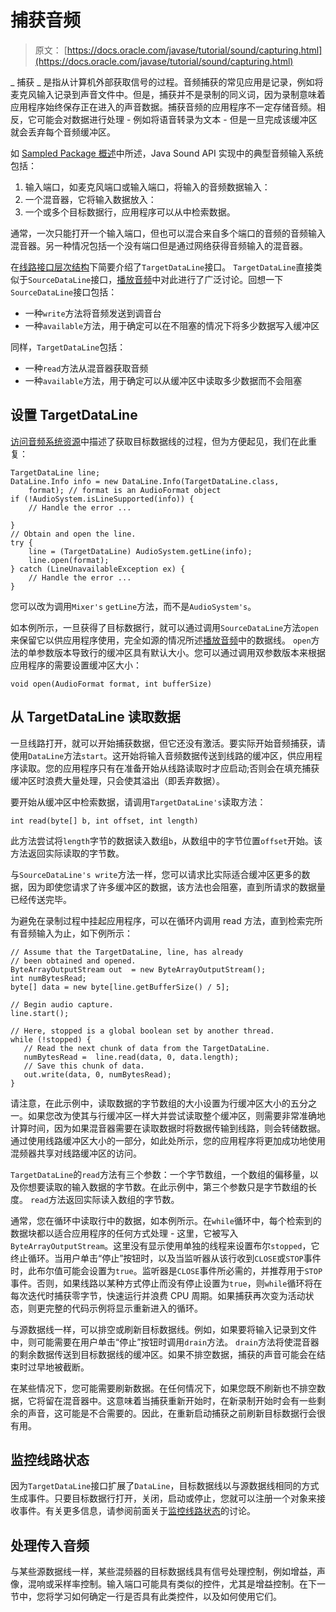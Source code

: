 # 捕获音频

> 原文： [https://docs.oracle.com/javase/tutorial/sound/capturing.html](https://docs.oracle.com/javase/tutorial/sound/capturing.html)

_ 捕获 _ 是指从计算机外部获取信号的过程。音频捕获的常见应用是记录，例如将麦克风输入记录到声音文件中。但是，捕获并不是录制的同义词，因为录制意味着应用程序始终保存正在进入的声音数据。捕获音频的应用程序不一定存储音频。相反，它可能会对数据进行处理 - 例如将语音转录为文本 - 但是一旦完成该缓冲区就会丢弃每个音频缓冲区。

如 [Sampled Package 概述](sampled-overview.html)中所述，Java Sound API 实现中的典型音频输入系统包括：

1.  输入端口，如麦克风端口或输入端口，将输入的音频数据输入：
2.  一个混音器，它将输入数据放入：
3.  一个或多个目标数据行，应用程序可以从中检索数据。

通常，一次只能打开一个输入端口，但也可以混合来自多个端口的音频的音频输入混音器。另一种情况包括一个没有端口但是通过网络获得音频输入的混音器。

在[线路接口层次结构](sampled-overview.html#lineHierarchy)下简要介绍了`TargetDataLine`接口。 `TargetDataLine`直接类似于`SourceDataLine`接口，[播放音频](playing.html)中对此进行了广泛讨论。回想一下`SourceDataLine`接口包括：

*   一种`write`方法将音频发送到调音台
*   一种`available`方法，用于确定可以在不阻塞的情况下将多少数据写入缓冲区

同样，`TargetDataLine`包括：

*   一种`read`方法从混音器获取音频
*   一种`available`方法，用于确定可以从缓冲区中读取多少数据而不会阻塞

## 设置 TargetDataLine

[访问音频系统资源](accessing.html)中描述了获取目标数据线的过程，但为方便起见，我们在此重复：

```
TargetDataLine line;
DataLine.Info info = new DataLine.Info(TargetDataLine.class, 
    format); // format is an AudioFormat object
if (!AudioSystem.isLineSupported(info)) {
    // Handle the error ... 

}
// Obtain and open the line.
try {
    line = (TargetDataLine) AudioSystem.getLine(info);
    line.open(format);
} catch (LineUnavailableException ex) {
    // Handle the error ... 
}

```

您可以改为调用`Mixer's` `getLine`方法，而不是`AudioSystem's`。

如本例所示，一旦获得了目标数据行，就可以通过调用`SourceDataLine`方法`open`来保留它以供应用程序使用，完全如源的情况所述[播放音频](playing.html)中的数据线。 `open`方法的单参数版本导致行的缓冲区具有默认大小。您可以通过调用双参数版本来根据应用程序的需要设置缓冲区大小：

```
void open(AudioFormat format, int bufferSize)

```

## 从 TargetDataLine 读取数据

一旦线路打开，就可以开始捕获数据，但它还没有激活。要实际开始音频捕获，请使用`DataLine`方法`start`。这开始将输入音频数据传送到线路的缓冲区，供应用程序读取。您的应用程序只有在准备开始从线路读取时才应启动;否则会在填充捕获缓冲区时浪费大量处理，只会使其溢出（即丢弃数据）。

要开始从缓冲区中检索数据，请调用`TargetDataLine's`读取方法：

```
int read(byte[] b, int offset, int length)

```

此方法尝试将`length`字节的数据读入数组`b`，从数组中的字节位置`offset`开始。该方法返回实际读取的字节数。

与`SourceDataLine's write`方法一样，您可以请求比实际适合缓冲区更多的数据，因为即使您请求了许多缓冲区的数据，该方法也会阻塞，直到所请求的数据量已经传送完毕。

为避免在录制过程中挂起应用程序，可以在循环内调用 read 方法，直到检索完所有音频输入为止，如下例所示：

```
// Assume that the TargetDataLine, line, has already
// been obtained and opened.
ByteArrayOutputStream out  = new ByteArrayOutputStream();
int numBytesRead;
byte[] data = new byte[line.getBufferSize() / 5];

// Begin audio capture.
line.start();

// Here, stopped is a global boolean set by another thread.
while (!stopped) {
   // Read the next chunk of data from the TargetDataLine.
   numBytesRead =  line.read(data, 0, data.length);
   // Save this chunk of data.
   out.write(data, 0, numBytesRead);
}     

```

请注意，在此示例中，读取数据的字节数组的大小设置为行缓冲区大小的五分之一。如果您改为使其与行缓冲区一样大并尝试读取整个缓冲区，则需要非常准确地计算时间，因为如果混音器需要在读取数据时将数据传输到线路，则会转储数据。通过使用线路缓冲区大小的一部分，如此处所示，您的应用程序将更加成功地使用混频器共享对线路缓冲区的访问。

`TargetDataLine`的`read`方法有三个参数：一个字节数组，一个数组的偏移量，以及你想要读取的输入数据的字节数。在此示例中，第三个参数只是字节数组的长度。 `read`方法返回实际读入数组的字节数。

通常，您在循环中读取行中的数据，如本例所示。在`while`循环中，每个检索到的数据块都以适合应用程序的任何方式处理 - 这里，它被写入`ByteArrayOutputStream`。这里没有显示使用单独的线程来设置布尔`stopped`，它终止循环。当用户单击“停止”按钮时，以及当监听器从该行收到`CLOSE`或`STOP`事件时，此布尔值可能会设置为`true`。监听器是`CLOSE`事件所必需的，并推荐用于`STOP`事件。否则，如果线路以某种方式停止而没有停止设置为`true`，则`while`循环将在每次迭代时捕获零字节，快速运行并浪费 CPU 周期。如果捕获再次变为活动状态，则更完整的代码示例将显示重新进入的循环。

与源数据线一样，可以排空或刷新目标数据线。例如，如果要将输入记录到文件中，则可能需要在用户单击“停止”按钮时调用`drain`方法。 `drain`方法将使混音器的剩余数据传送到目标数据线的缓冲区。如果不排空数据，捕获的声音可能会在结束时过早地被截断。

在某些情况下，您可能需要刷新数据。在任何情况下，如果您既不刷新也不排空数据，它将留在混音器中。这意味着当捕获重新开始时，在新录制开始时会有一些剩余的声音，这可能是不合需要的。因此，在重新启动捕获之前刷新目标数据行会很有用。

## 监控线路状态

因为`TargetDataLine`接口扩展了`DataLine`，目标数据线以与源数据线相同的方式生成事件。只要目标数据行打开，关闭，启动或停止，您就可以注册一个对象来接收事件。有关更多信息，请参阅前面关于[监控线路状态](playing.html#113711)的讨论。

## 处理传入音频

与某些源数据线一样，某些混频器的目标数据线具有信号处理控制，例如增益，声像，混响或采样率控制。输入端口可能具有类似的控件，尤其是增益控制。在下一节中，您将学习如何确定一行是否具有此类控件，以及如何使用它们。